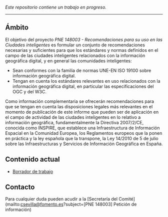 _Este repositorio contiene un trabajo en progreso._

---
## Ámbito

El objetivo del proyecto *PNE 148003 - Recomendaciones para su uso en las Ciudades inteligentes* es formular un conjunto de recomendaciones necesarias y suficientes para que los estándares y normas definidos en el campo de las ciudades inteligentes relacionados con la información geográfica digital, y en general las comunidades inteligentes:

-	Sean conformes con la familia de normas UNE-EN ISO 19100 sobre información geográfica digital.
-	Tengan en cuenta los estándares relevantes en uso relacionados con la información geográfica digital, en particular las especificaciones del OGC y del W3C.

Como información complementaria se ofrecerán recomendaciones para que se tengan en cuenta las disposiciones legales más relevantes en el momento de publicación de este informe que pueden ser de aplicación en el campo de actividad de las ciudades inteligentes en lo relativo a información geográfica, fundamentalmente la Directiva 2007/2/CE, conocida como INSPIRE, que establece una Infraestructura de Información Espacial en la Comunidad Europea, los Reglamentos europeos que la ponen en práctica y la ley española que la transpone, la Ley 14/2010 de 5 de julio sobre las Infraestructuras y Servicios de Información Geográfica en España.

## Contenido actual
- [Borrador de trabajo](https://github.com/AEN-CTN-148/PNE-148003/blob/master/borradores/PNE_148003_borrador.pdf)

## Contacto

Para cualquier duda pueden acudir a la [Secretaría del Comité](mailto:csevilla@fomento.es?subject=[PNE 148003] Petición de información)
